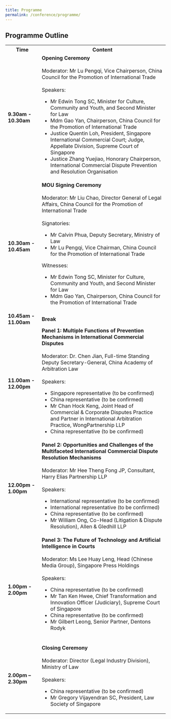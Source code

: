 ```yaml
---
title: Programme
permalink: /conference/programme/
---
```

<style>
table tr td ul li {font-size: 1rem;}
</style>

## Programme Outline

<table>
    <tr>
      <th>
        <b>Time</b>
      </th>
      <th>
        <b>Content</b>
      </th>
    </tr>
    <tr>
      <td><b>9.30am - 10.30am</b></td>
      <td><b>Opening Ceremony</b><br>
        <br>
        Moderator: Mr Lu Pengqi, Vice Chairperson, China Council for the Promotion of International Trade <br>
        <br>
        Speakers: <br>
        <ul>
          <li>Mr Edwin Tong SC, Minister for Culture, Community and Youth, and Second Minister for Law</li>
          <li>Mdm Gao Yan, Chairperson, China Council for the Promotion of International Trade</li>
          <li>Justice Quentin Loh, President, Singapore International Commercial Court; Judge, Appellate Division,
            Supreme Court of Singapore</li>
          <li>Justice Zhang Yuejiao, Honorary Chairperson, International Commercial Dispute Prevention and Resolution
            Organisation</li>
        </ul>
      </td>
    </tr>
    <tr>
      <td><b>10.30am - 10.45am</b></td>
      <td><b>MOU Signing Ceremony</b><br>
        <br>
        Moderator: Mr Liu Chao, Director General of Legal Affairs, China Council for the Promotion of International
        Trade <br>
        <br>
        Signatories: <br>
        <ul>
          <li>Mr Calvin Phua, Deputy Secretary, Ministry of Law</li>
          <li>Mr Lu Pengqi, Vice Chairman, China Council for the Promotion of International Trade</li>
        </ul>
        Witnesses: <br>
        <ul>
          <li>Mr Edwin Tong SC, Minister for Culture, Community and Youth, and Second Minister for Law</li>
          <li>Mdm Gao Yan, Chairperson, China Council for the Promotion of International Trade</li>
        </ul>
      </td>
    </tr>
    <tr>
      <td><b>10.45am - 11.00am</b></td>
      <td><b>Break</b><br>
      </td>
    </tr>
    <tr>
      <td><b>11.00am - 12.00pm</b></td>
      <td><b>Panel 1: Multiple Functions of Prevention Mechanisms in International Commercial Disputes</b><br>
        <br>
        Moderator: Dr. Chen Jian, Full-time Standing Deputy Secretary-General, China Academy of Arbitration Law <br>
        <br>
        Speakers: <br>
        <ul>
          <li> Singapore representative (to be confirmed) </li>
          <li> China representative (to be confirmed) </li>
          <li>Mr Chan Hock Keng, Joint Head of Commercial & Corporate Disputes Practice and Partner in International
            Arbitration Practice, WongPartnership LLP</li>
          <li>China representative (to be confirmed)</li>
        </ul>
      </td>
    </tr>
    <tr>
      <td><b>12.00pm - 1.00pm</b></td>
      <td><b>Panel 2: Opportunities and Challenges of the Multifaceted International Commercial Dispute Resolution
          Mechanisms</b><br>
        <br>
        Moderator: Mr Hee Theng Fong JP, Consultant, Harry Elias Partnership LLP <br>
        <br>
        Speakers: <br>
        <ul>
          <li>International representative (to be confirmed)</li>
          <li>International representative (to be confirmed)</li>
          <li>China representative (to be confirmed)</li>
          <li>Mr William Ong, Co-Head (Litigation & Dispute Resolution), Allen & Gledhill LLP</li>
        </ul>
      </td>
    </tr>
    <tr>
      <td><b>1.00pm - 2.00pm</b></td>
      <td><b>Panel 3: The Future of Technology and Artificial Intelligence in Courts</b><br>
        <br>
        Moderator: Ms Lee Huay Leng, Head (Chinese Media Group), Singapore Press Holdings<br>
        <br>
        Speakers: <br>
        <ul>
          <li>China representative (to be confirmed)</li>
          <li>Mr Tan Ken Hwee, Chief Transformation and Innovation Officer (Judiciary), Supreme Court of Singapore</li>
          <li>China representative (to be confirmed)</li>
          <li>Mr Gilbert Leong, Senior Partner, Dentons Rodyk</li>  
        </ul>
      </td>
    </tr>
    <tr>
      <td><b>2.00pm – 2.30pm</b></td>
      <td><b>Closing Ceremony</b><br>
        <br>
        Moderator: Director (Legal Industry Division), Ministry of Law<br>
        <br>
        Speakers: <br>
        <ul>
          <li>China representative (to be confirmed)</li>
          <li>Mr Gregory Vijayendran SC, President, Law Society of Singapore</li>
        </ul>
      </td>
    </tr>
  </table>

